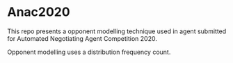# Anac2020

This repo presents a opponent modelling technique used in agent submitted for Automated Negotiating Agent Competition 2020.

Opponent modelling uses a distribution frequency count. 
